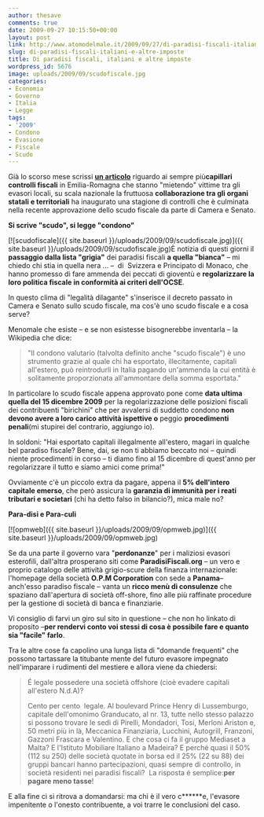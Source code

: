 ```yaml
---
author: thesave
comments: true
date: 2009-09-27 10:15:50+00:00
layout: post
link: http://www.atomodelmale.it/2009/09/27/di-paradisi-fiscali-italiani-e-altre-imposte/
slug: di-paradisi-fiscali-italiani-e-altre-imposte
title: Di paradisi fiscali, italiani e altre imposte
wordpress_id: 5676
image: uploads/2009/09/scudofiscale.jpg
categories:
- Economia
- Governo
- Italia
- Legge
tags:
- '2009'
- Condono
- Evasione
- Fiscale
- Scudo
---
```


Già lo scorso mese scrissi **[un articolo](/2009/08/26/controlli-fiscali-sullemilia-romagna/)** riguardo ai sempre più**capillari controlli fiscali** in Emilia-Romagna che stanno "mietendo" vittime tra gli evasori locali, su scala nazionale la fruttuosa **collaborazione tra gli organi statali e territoriali** ha inaugurato una stagione di controlli che è culminata nella recente approvazione dello scudo fiscale da parte di Camera e Senato.

**Si scrive "scudo", si legge "condono"**

[![scudofiscale]({{ site.baseurl }}/uploads/2009/09/scudofiscale.jpg)]({{ site.baseurl }}/uploads/2009/09/scudofiscale.jpg)È notizia di questi giorni il **passaggio dalla lista "grigia"** dei paradisi fiscali **a quella "bianca"** – mi chiedo chi stia in quella nera … –  di  Svizzera e Principato di Monaco, che hanno promesso di fare ammenda dei peccati di gioventù e **regolarizzare la loro politica fiscale in conformità ai criteri dell'OCSE**.

In questo clima di "legalità dilagante" s'inserisce il decreto passato in Camera e Senato sullo scudo fiscale, ma cos'è uno scudo fiscale e a cosa serve?

Menomale che esiste – e se non esistesse bisognerebbe inventarla – la Wikipedia che dice:

<blockquote>"Il condono valutario (talvolta definito anche "scudo fiscale") è uno strumento grazie al quale chi ha esportato, illecitamente, capitali all'estero, può reintrodurli in Italia pagando un'ammenda la cui entità è solitamente proporzionata all'ammontare della somma esportata."</blockquote>

In particolare lo scudo fiscale appena approvato pone come **data ultima quella del 15 dicembre 2009** per la regolarizzazione delle posizioni fiscali dei contribuenti "birichini" che per avvalersi di suddetto condono **non devono avere a loro carico attività ispettive o** peggio **procedimenti penali**(mi stupirei del contrario, aggiungo io).

In soldoni: "Hai esportato capitali illegalmente all'estero, magari in qualche bel paradiso fiscale? Bene, dai, se non ti abbiamo beccato noi – quindi niente procedimenti in corso – ti diamo fino al 15 dicembre di quest'anno per regolarizzare il tutto e siamo amici come prima!"

Ovviamente c'è un piccolo extra da pagare, appena il **5% dell'intero capitale emerso**, che però assicura la **garanzia di immunità per i reati tributari e societari** (chi ha detto falso in bilancio?), mica male no?

**Para-disi e Para-culi**

[![opmweb]({{ site.baseurl }}/uploads/2009/09/opmweb.jpg)]({{ site.baseurl }}/uploads/2009/09/opmweb.jpg)

Se da una parte il governo vara "**perdonanze**" per i maliziosi evasori esterofili, dall'altra prosperano siti come **ParadisiFiscali.org** – un vero e proprio catalogo delle attività grigio-scure della finanza internazionale: l'homepage della società **O.P.M Corporation** con sede a **Panama**– anch'esso paradiso fiscale – vanta un **ricco menù di consulenze** che spaziano dall'apertura di società off-shore, fino alle più raffinate procedure per la gestione di società di banca e finanziarie.

Vi consiglio di farvi un giro sul sito in questione – che non ho linkato di proposito –**per rendervi conto voi stessi di cosa è possibile fare e quanto sia "facile" farlo**.

Tra le altre cose fa capolino una lunga lista di "domande frequenti" che possono tartassare la titubante mente del futuro evasore impegnato nell'imparare i rudimenti del mestiere e allora viene da chiedersi:

<blockquote>É legale possedere una società offshore (cioè evadere capitali all'estero N.d.A)?

Cento per cento  legale. Al boulevard Prince Henry di Lussemburgo, capitale dell'omonimo Granducato, al nr. 13, tutte nello stesso palazzo si possono trovare le sedi di Pirelli, Mondadori, Tosi, Merloni Ariston e, 50 metri più in là, Meccanica Finanziaria, Lucchini, Autogrill, Franzoni, Gazzoni Frascara e Valentino. E che cosa ci fa il gruppo Mediaset a Malta? E l'Istituto Mobiliare Italiano a Madeira? E perché quasi il 50% (112 su 250) delle società quotate in borsa ed il 25% (22 su 88) dei gruppi bancari hanno partecipazioni, quasi sempre di controllo, in società residenti nei paradisi fiscali?  La risposta é semplice:**per pagare meno tasse**!</blockquote>

E alla fine ci si ritrova a domandarsi: ma chi è il vero c******e, l'evasore impenitente o l'onesto contribuente, a voi trarre le conclusioni del caso.
